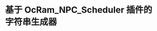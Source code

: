 <script setup>
import Demo from "@docs/rm-developer/jyly/demo.vue";
</script>

# 基于 OcRam_NPC_Scheduler 插件的字符串生成器

<Demo />
